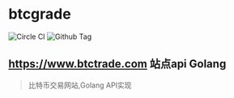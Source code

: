 # btcgrade

![Circle CI](https://img.shields.io/circleci/project/github/ntfs32/btcgrade.svg)  ![Github Tag](	https://img.shields.io/github/tag/ntfs32/btcgrade.svg)

## https://www.btctrade.com 站点api Golang

> 比特币交易网站,Golang API实现
